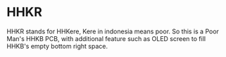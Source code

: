 # HHKR
HHKR stands for HHKere, Kere in indonesia means poor. So this is a Poor Man's HHKB PCB, with additional feature such as OLED screen to fill HHKB's empty bottom right space.